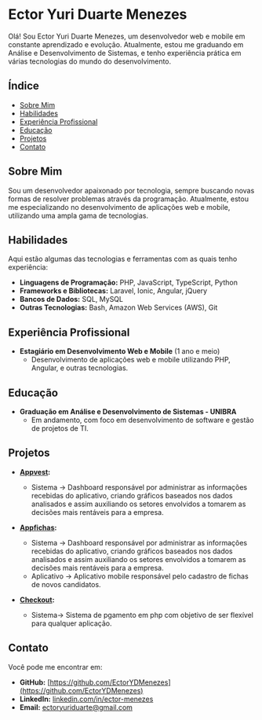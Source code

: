 # Ector Yuri Duarte Menezes

Olá! Sou Ector Yuri Duarte Menezes, um desenvolvedor web e mobile em constante aprendizado e evolução. Atualmente, estou me graduando em Análise e Desenvolvimento de Sistemas, e tenho experiência prática em várias tecnologias do mundo do desenvolvimento.

## Índice
- [Sobre Mim](#sobre-mim)
- [Habilidades](#habilidades)
- [Experiência Profissional](#experiência-profissional)
- [Educação](#educação)
- [Projetos](#projetos)
- [Contato](#contato)

## Sobre Mim

Sou um desenvolvedor apaixonado por tecnologia, sempre buscando novas formas de resolver problemas através da programação. Atualmente, estou me especializando no desenvolvimento de aplicações web e mobile, utilizando uma ampla gama de tecnologias.

## Habilidades

Aqui estão algumas das tecnologias e ferramentas com as quais tenho experiência:

- **Linguagens de Programação:** PHP, JavaScript, TypeScript, Python
- **Frameworks e Bibliotecas:** Laravel, Ionic, Angular, jQuery
- **Bancos de Dados:** SQL, MySQL
- **Outras Tecnologias:** Bash, Amazon Web Services (AWS), Git

## Experiência Profissional

- **Estagiário em Desenvolvimento Web e Mobile** (1 ano e meio)
  - Desenvolvimento de aplicações web e mobile utilizando PHP, Angular, e outras tecnologias.

## Educação

- **Graduação em Análise e Desenvolvimento de Sistemas - UNIBRA** 
  - Em andamento, com foco em desenvolvimento de software e gestão de projetos de TI.

## Projetos

- **[Appvest](#):**
  - Sistema -> Dashboard responsável por administrar as informações recebidas do aplicativo,  criando gráficos baseados nos dados analisados e assim auxiliando os setores envolvidos a tomarem as decisões mais rentáveis para a empresa. 

- **[Appfichas](#):**
  - Sistema -> Dashboard responsável por administrar as informações recebidas do aplicativo,  criando gráficos baseados nos dados analisados e assim auxiliando os setores envolvidos a tomarem as decisões mais rentáveis para a empresa.
  - Aplicativo -> Aplicativo mobile responsável pelo cadastro de fichas de novos candidatos.

- **[Checkout](#):**
  - Sistema-> Sistema de pgamento em php com objetivo de ser flexível para qualquer aplicação.

## Contato

Você pode me encontrar em:

- **GitHub:** [https://github.com/EctorYDMenezes](https://github.com/EctorYDMenezes)
- **LinkedIn:** [linkedin.com/in/ector-menezes](https://www.linkedin.com/in/ector-menezes/)
- **Email:** ectoryuriduarte@gmail.com

